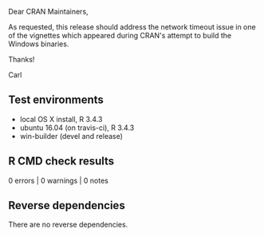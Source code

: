 Dear CRAN Maintainers,

As requested, this release should address the network timeout issue
in one of the vignettes which appeared during CRAN's attempt to build
the Windows binaries. 

Thanks!

Carl


## Test environments
* local OS X install, R 3.4.3
* ubuntu 16.04 (on travis-ci), R 3.4.3
* win-builder (devel and release)

## R CMD check results

0 errors | 0 warnings | 0 notes


## Reverse dependencies

There are no reverse dependencies.


